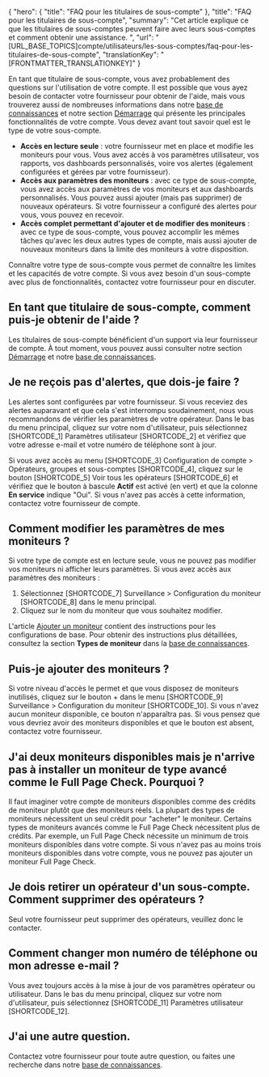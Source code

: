 {
  "hero": {
    "title": "FAQ pour les titulaires de sous-compte"
  },
  "title": "FAQ pour les titulaires de sous-compte",
  "summary": "Cet article explique ce que les titulaires de sous-comptes peuvent faire avec leurs sous-comptes et comment obtenir une assistance. ",
  "url": "[URL_BASE_TOPICS]compte/utilisateurs/les-sous-comptes/faq-pour-les-titulaires-de-sous-compte",
  "translationKey": "[FRONTMATTER_TRANSLATIONKEY]"
}

En tant que titulaire de sous-compte, vous avez probablement des questions sur l'utilisation de votre compte. Il est possible que vous ayez besoin de contacter votre fournisseur pour obtenir de l'aide, mais vous trouverez aussi de nombreuses informations dans notre [base de connaissances]([LINK_URL_1]) et notre section [Démarrage]([LINK_URL_2]) qui présente les principales fonctionnalités de votre compte. Vous devez avant tout savoir quel est le type de votre sous-compte.

- **Accès en lecture seule** : votre fournisseur met en place et modifie les moniteurs pour vous. Vous avez accès à vos paramètres utilisateur, vos rapports, vos dashboards personnalisés, voire vos alertes (également configurées et gérées par votre fournisseur).
- **Accès aux paramètres des moniteurs** : avec ce type de sous-compte, vous avez accès aux paramètres de vos moniteurs et aux dashboards personnalisés. Vous pouvez aussi ajouter (mais pas supprimer) de nouveaux opérateurs. Si votre fournisseur a configuré des alertes pour vous, vous pouvez en recevoir.
- **Accès complet permettant d'ajouter et de modifier des moniteurs** : avec ce type de sous-compte, vous pouvez accomplir les mêmes tâches qu'avec les deux autres types de compte, mais aussi ajouter de nouveaux moniteurs dans la limite des moniteurs à votre disposition.

Connaître votre type de sous-compte vous permet de connaître les limites et les capacités de votre compte. Si vous avez besoin d'un sous-compte avec plus de fonctionnalités, contactez votre fournisseur pour en discuter.


## En tant que titulaire de sous-compte, comment puis-je obtenir de l'aide ?

Les titulaires de sous-compte bénéficient d'un support via leur fournisseur de compte. À tout moment, vous pouvez aussi consulter notre section [Démarrage]([LINK_URL_3]) et notre [base de connaissances]([LINK_URL_4]).

## Je ne reçois pas d'alertes, que dois-je faire ?

Les alertes sont configurées par votre fournisseur. Si vous receviez des alertes auparavant et que cela s'est interrompu soudainement, nous vous recommandons de vérifier les paramètres de votre opérateur. Dans le bas du menu principal, cliquez sur votre nom d'utilisateur, puis sélectionnez [SHORTCODE_1] Paramètres utilisateur [SHORTCODE_2] et vérifiez que votre adresse e-mail et votre numéro de téléphone sont à jour.

Si vous avez accès au menu [SHORTCODE_3] Configuration de compte > Opérateurs, groupes et sous-comptes [SHORTCODE_4], cliquez sur le bouton [SHORTCODE_5] Voir tous les opérateurs [SHORTCODE_6] et vérifiez que le bouton à bascule **Actif** est activé (en vert) et que la colonne **En service** indique "Oui". Si vous n'avez pas accès à cette information, contactez votre fournisseur de compte.

## Comment modifier les paramètres de mes moniteurs ?

Si votre type de compte est en lecture seule, vous ne pouvez pas modifier vos moniteurs ni afficher leurs paramètres. Si vous avez accès aux paramètres des moniteurs :

1. Sélectionnez [SHORTCODE_7] Surveillance > Configuration du moniteur [SHORTCODE_8] dans le menu principal.
2. Cliquez sur le nom du moniteur que vous souhaitez modifier.

L'article [Ajouter un moniteur]([LINK_URL_5]) contient des instructions pour les configurations de base. Pour obtenir des instructions plus détaillées, consultez la section **Types de moniteur** dans la [base de connaissances]([LINK_URL_6]).

## Puis-je ajouter des moniteurs ?

Si votre niveau d'accès le permet et que vous disposez de moniteurs inutilisés, cliquez sur le bouton + dans le menu [SHORTCODE_9] Surveillance > Configuration du moniteur [SHORTCODE_10]. Si vous n'avez aucun moniteur disponible, ce bouton n'apparaîtra pas. Si vous pensez que vous devriez avoir des moniteurs disponibles et que le bouton est absent, contactez votre fournisseur.

## J'ai deux moniteurs disponibles mais je n'arrive pas à installer un moniteur de type avancé comme le Full Page Check. Pourquoi ?

Il faut imaginer votre compte de moniteurs disponibles comme des crédits de moniteur plutôt que des moniteurs réels. La plupart des types de moniteurs nécessitent un seul crédit pour "acheter" le moniteur. Certains types de moniteurs avancés comme le Full Page Check nécessitent plus de crédits. Par exemple, un Full Page Check nécessite un minimum de trois moniteurs disponibles dans votre compte. Si vous n'avez pas au moins trois moniteurs disponibles dans votre compte, vous ne pouvez pas ajouter un moniteur Full Page Check.

## Je dois retirer un opérateur d'un sous-compte. Comment supprimer des opérateurs ?

Seul votre fournisseur peut supprimer des opérateurs, veuillez donc le contacter.

## Comment changer mon numéro de téléphone ou mon adresse e-mail ?

Vous avez toujours accès à la mise à jour de vos paramètres opérateur ou utilisateur. Dans le bas du menu principal, cliquez sur votre nom d'utilisateur, puis sélectionnez [SHORTCODE_11] Paramètres utilisateur [SHORTCODE_12].

## J'ai une autre question.

Contactez votre fournisseur pour toute autre question, ou faites une recherche dans notre [base de connaissances]([LINK_URL_7]).
